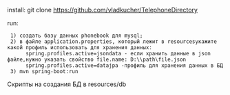 install: git clone https://github.com/vladkucher/TelephoneDirectory


run: 

     1) создать базу данных phonebook для mysql;
     2) в файле application.properties, который лежит в resourcesукажите какой профиль использовать для хранения данных:
          spring.profiles.active=jsondata - если хранить данные в json файле,нужно указать свойство file.name: D:\\path\file.json 
          spring.profiles.active=datajpa -профиль для хранения данных в БД
     3) mvn spring-boot:run 
     
Скрипты на создания БД в resources/db
  
